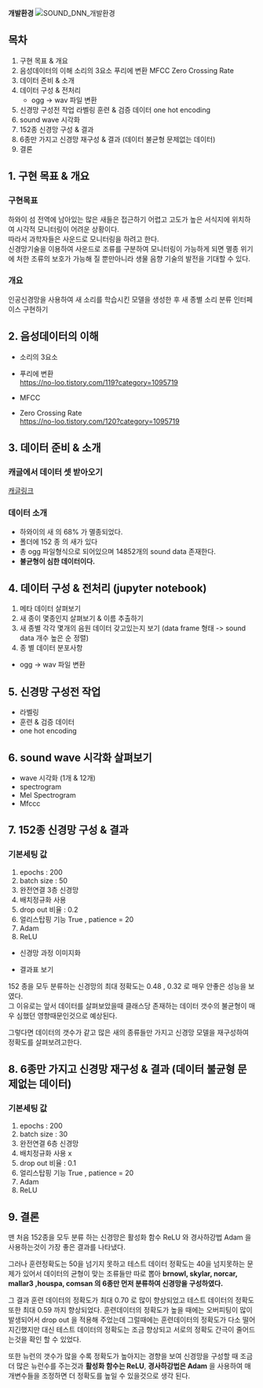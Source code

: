 **개발환경**
![SOUND_DNN_개발환경](https://user-images.githubusercontent.com/95748637/196600641-88bc1511-3f2b-4146-a836-a02fb9645b0c.png)

## 목차

1. 구현 목표 & 개요 
2. 음성데이터의 이해 
소리의 3요소 
푸리에 변환 
MFCC
Zero Crossing Rate 
3. 데이터 준비 & 소개 
4. 데이터 구성 & 전처리 
	- ogg -> wav 파일 변환 
5. 신경망 구성전 작업
	라벨링 
	훈련 & 검증 데이터
	one hot encoding 
6. sound wave 시각화 
7. 152종 신경망 구성 & 결과
8. 6종만 가지고 신경망 재구성 & 결과 (데이터 불균형 문제없는 데이터) 
9. 결론 


## 1. 구현 목표 & 개요 

### 구현목표 
하와이 섬 전역에 남아있는 많은 새들은 접근하기 어렵고 고도가 높은 서식지에 위치하여 시각적 모니터링이 어려운 상황이다.   
따라서 과학자들은 사운드로 모니터링을 하려고 한다.   
신경망기술을 이용하여 사운드로 조류를 구분하여 모니터링이 가능하게 되면 멸종 위기에 처한 조류의 보호가 가능해 질 뿐만아니라 생물 음향 기술의 발전을 기대할 수 있다. 

### 개요 
인공신경망을 사용하여 새 소리를 학습시킨 모델을 생성한 후 새 종별 소리 분류 인터페이스 구현하기
		
## 2. 음성데이터의 이해 
- 소리의 3요소 
- 푸리에 변환   
https://no-loo.tistory.com/119?category=1095719

- MFCC
- Zero Crossing Rate   
https://no-loo.tistory.com/120?category=1095719

## 3. 데이터 준비 & 소개  
###  캐글에서 데이터 셋 받아오기 
[캐글링크](https://www.kaggle.com/competitions/birdclef-2022)
### 데이터 소개 
- 하와이의 새 의 68% 가 멸종되었다.
- 폴더에 152 종 의 새가 있다
- 총 ogg 파일형식으로 되어있으며 14852개의 sound data 존재한다.
- **불균형이 심한 데이터이다.**



## 4. 데이터 구성 & 전처리 (jupyter notebook) 
1. 메타 데이터 살펴보기
2. 새 종이 몇종인지 살펴보기 & 이름 추출하기 
3. 새 종별 각각 몇개의 음원 데이터 갖고있는지 보기 
	(data frame 형태 -> sound data 개수 높은 순 정렬) 
4. 종 별 데이터 분포사항 

- ogg -> wav 파일 변환 
	
	
## 5. 신경망 구성전 작업
- 라벨링 
- 훈련 & 검증 데이터
- one hot encoding  
	
## 6. sound wave 시각화 살펴보기
- wave 시각화 (1개 & 12개) 
- spectrogram 
- Mel Spectrogram 
- Mfccc 
	
	
## 7. 152종 신경망 구성 & 결과
### 기본세팅 값
1. epochs : 200
2. batch size : 50 
3. 완전연결 3층 신경망 
4. 배치정규화 사용 
5. drop out 비율 :  0.2  
6. 얼리스탑핑 기능 True ,  patience = 20
7. Adam
8. ReLU

- 신경망 과정 이미지화 

- 결과표 보기 

152 종을 모두 분류하는 신경망의 최대 정확도는 0.48 , 0.32 로 매우 안좋은 성능을 보였다.   
그 이유로는 앞서 데이터를 살펴보았을때 클래스당 존재하는 데이터 갯수의 불균형이 매우 심했던 영향때문인것으로 예상된다. 

그렇다면 데이터의 갯수가 같고 많은 새의 종류들만 가지고 신경망 모델을 재구성하여 정확도를 살펴보려고한다. 
	
## 8. 6종만 가지고 신경망 재구성 & 결과 (데이터 불균형 문제없는 데이터) 
### 기본세팅 값
1. epochs : 200
2. batch size : 30
3. 완전연결 6층 신경망 
4. 배치정규화 사용 x 
5. drop out 비율 :  0.1
6. 얼리스탑핑 기능 True ,  patience = 20
7. Adam
8. ReLU
	
## 9. 결론 
맨 처음 152종을 모두 분류 하는 신경망은 활성화 함수 ReLU 와 경사하강법 Adam 을 사용하는것이 가장 좋은 결과를 나타냈다. 

그러나 훈련정확도는 50을 넘기지 못하고 테스트 데이터 정확도는 40을 넘지못하는 문제가 있어서 데이터의 균형이 맞는 조류들만 따로 뽑아  **brnowl,  skylar, norcar, mallar3 ,houspa, comsan 의 6종만 먼저 분류하여 신경망을 구성하였다.** 

그 결과 훈련 데이터의 정확도가 최대 0.70 로 많이 향상되었고 테스트 데이터의 정확도 또한 최대 0.59 까지 향상되었다. 
훈련데이터의 정확도가 높을 때에는 오버피팅이 많이 발생되어서 drop out 을 적용해 주었는데 그럴때에는 훈련데이터의 정확도가 다소 떨어지긴했지만 대신 테스트 데이터의 정확도는 조금 향상되고 서로의 정확도 간극이 줄어드는것을 확인 할 수 있었다. 

또한 뉴런의 갯수가 많을 수록 정확도가 높아지는 경향을 보여 신경망을 구성할 때 조금더 많은 뉴런수를 주는것과 **활성화 함수는 ReLU**, **경사하강법은 Adam** 을 사용하여 매개변수들을 조정하면 더 정확도를 높일 수 있을것으로 생각 된다.
